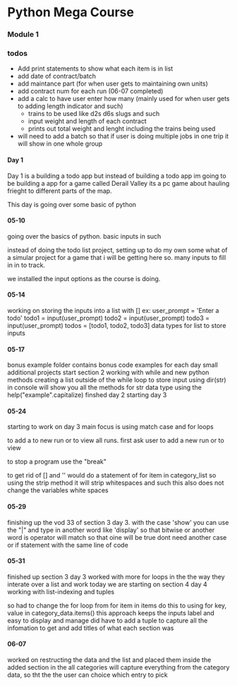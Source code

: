 # Python Mega Course

### Module 1

### todos
- Add print statements to show what each item is in list 
- add date of contract/batch
- add maintance part (for when user gets to maintaining own units)
- add contract num for each run (06-07 completed)
- add a calc to have user enter how many (mainly used for when user gets to adding length indicator and such)
  - trains to be used like d2s d6s slugs and such
  - input weight and length of each contract
  - prints out total weight and lenght including the trains being used
- will need to add a batch so that if user is doing multiple jobs in one trip it will show in one whole group

#### Day 1
Day 1 is a building a todo app but instead of building a todo app
im going to be building a app for a game called Derail Valley its a pc game about hauling frieght 
to different parts of the map. 

This day is going over some basic of python

#### 05-10
going over the basics of python. basic inputs in such

instead of doing the todo list project, setting up to do my own some what of a simular project 
for a game that i will be getting here so. many inputs to fill in in to track. 

we installed the input options as the course is doing.

#### 05-14
working on storing the inputs into a list with [] 
ex: 
    user_prompt = 'Enter a todo'
    todo1 = input(user_prompt)
    todo2 = input(user_prompt)
    todo3 = input(user_prompt)
    todos = [todo1, todo2, todo3] data types for list to store inputs

#### 05-17
bonus example folder contains bonus code examples for each day small additional projects
start section 2 working with while and new python methods
creating a list outside of the while loop to store input
using dir(str) in console will show you all the methods for str data type
using the help("example".capitalize)
finshed day 2 starting day 3

#### 05-24 
starting to work on day 3 
main focus is using match case and for loops

to add a to new run or to view all runs.
first ask user to add a new run or to view

to stop a program use the "break" 

to get rid of [] and '' would do a statement of for item in category_list
so using the strip method it will strip whitespaces and such 
this also does not change the variables white spaces

#### 05-29
finishing up the vod 33 of section 3 day 3.
with the case 'show' you can use the "|" and type in another word like 'display'
so that bitwise or another word is operator will match so that oine will be true
dont need another case or if statement with the same line of code 

#### 05-31
finished up section 3 day 3 
worked with more for loops in the the way they interate over a list and work
today we are starting on section 4 day 4
working with list-indexing and tuples
 
so had to change the for loop from 
for item in items do this 
to using for key, value in category_data.items()
this approach keeps the inputs label and easy to display and manage
did have to add a tuple to capture all the infomation to get and add titles of what each section was

#### 06-07
worked on restructing the data and the list and placed them inside the added section
in the all categories will capture everything from the category data, so tht the 
the user can choice which entry to pick 